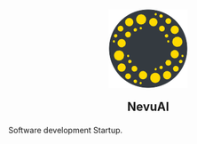 <h2 align="center">
  <img align="center" src="https://raw.githubusercontent.com/NevuAI/.github/main/spiral.png">
  
  NevuAI
</h2>
Software development Startup.
